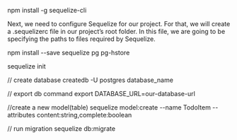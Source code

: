npm install -g sequelize-cli

Next, we need to configure Sequelize for our project. For that, we will create a .sequelizerc file in our project’s root folder. In this file, we are going to be specifying the paths to files required by Sequelize. 

npm install --save sequelize pg pg-hstore

sequelize init

// create database
createdb -U postgres database_name

// export db command
export DATABASE_URL=our-database-url

//create a new model(table)
sequelize model:create --name TodoItem --attributes content:string,complete:boolean

// run migration
sequelize db:migrate